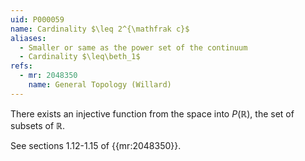 ```yaml
---
uid: P000059
name: Cardinality $\leq 2^{\mathfrak c}$
aliases:
  - Smaller or same as the power set of the continuum
  - Cardinality $\leq\beth_1$
refs:
  - mr: 2048350
    name: General Topology (Willard)
---
```


There exists an injective function from the space into $P(\mathbb{R})$, the set of subsets of $\mathbb{R}$.

See sections 1.12-1.15 of {{mr:2048350}}.

